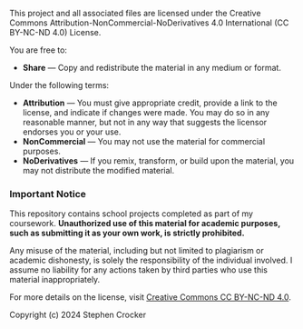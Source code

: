 This project and all associated files are licensed under the Creative Commons Attribution-NonCommercial-NoDerivatives 4.0 International (CC BY-NC-ND 4.0) License.

You are free to:
- **Share** — Copy and redistribute the material in any medium or format.

Under the following terms:
- **Attribution** — You must give appropriate credit, provide a link to the license, and indicate if changes were made. You may do so in any reasonable manner, but not in any way that suggests the licensor endorses you or your use.
- **NonCommercial** — You may not use the material for commercial purposes.
- **NoDerivatives** — If you remix, transform, or build upon the material, you may not distribute the modified material.

### Important Notice
This repository contains school projects completed as part of my coursework. **Unauthorized use of this material for academic purposes, such as submitting it as your own work, is strictly prohibited.**

Any misuse of the material, including but not limited to plagiarism or academic dishonesty, is solely the responsibility of the individual involved. I assume no liability for any actions taken by third parties who use this material inappropriately.

For more details on the license, visit [Creative Commons CC BY-NC-ND 4.0](https://creativecommons.org/licenses/by-nc-nd/4.0/).

Copyright (c) 2024 Stephen Crocker

